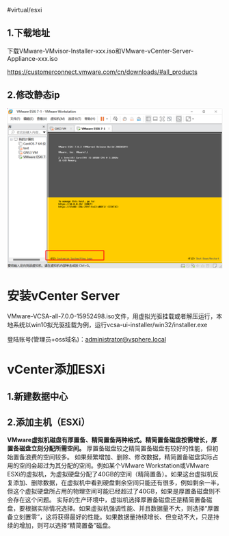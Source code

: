 #virtual/esxi 

## 1.下载地址

下载VMware-VMvisor-Installer-xxx.iso和VMware-vCenter-Server-Appliance-xxx.iso

<https://customerconnect.vmware.com/cn/downloads/#all_products>

## 2.修改静态ip

![](assets/ESXi%20部署/image-20221127212130509.png)

# 安装vCenter Server

VMware-VCSA-all-7.0.0-15952498.iso文件，用虚拟光驱挂载或者解压运行，本地系统以win10拟光驱挂载为例，运行vcsa-ui-installer/win32/installer.exe

登陆账号(管理员+oss域名)：<administrator@vsphere.local> &#x20;

# vCenter添加ESXi

## 1.新建数据中心

## 2.添加主机（ESXi）



**VMware虚拟机磁盘有厚置备、精简置备两种格式。精简置备磁盘按需增长，厚置备磁盘立刻分配所需空间。**
厚置备磁盘较之精简置备磁盘有较好的性能，但初始置备浪费的空间较多。
如果频繁增加、删除、修改数据，精简置备磁盘实际占用的空间会超过为其分配的空间。例如某个VMware Workstation或VMware ESXi的虚拟机，为虚拟硬盘分配了40GB的空间（精简置备）。如果这台虚拟机反复添加、删除数据，在虚拟机中看到硬盘剩余空间只能还有很多，例如剩余一半，但这个虚拟硬盘所占用的物理空间可能已经超过了40GB，如果是厚置备磁盘则不会存在这个问题。
实际的生产环境中，虚拟机选择厚置备磁盘还是精简置备磁盘，要根据实际情况选择。如果虚拟机强调性能、并且数据量不大，则选择“厚置备立刻置零”，这将获得最好的性能。如果数据量持续增长、但变动不大，只是持续的增加，则可以选择“精简置备”磁盘。

